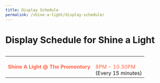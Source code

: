 ```yaml
---
title: Display Schedule
permalink: /shine-a-light/display-schedule/
---
```


# Display Schedule for Shine a Light

<table class="table-v">

<table style="width:100%">
    
<tr>
    <td>
     <font color="tomato"><b>Shine A Light @ The Promontory</b></font>
     <br>
    </td>
    <td>
      <font color="tomato"><br>8PM - 10.30PM </font>
      <br>
(Every 15 minutes)
      <br>
     </td>
    </tr>



